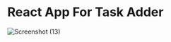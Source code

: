 # React App For Task Adder
![Screenshot (13)](https://github.com/user-attachments/assets/b6431c8b-4df9-4495-88f2-b220eb4db0b1)
